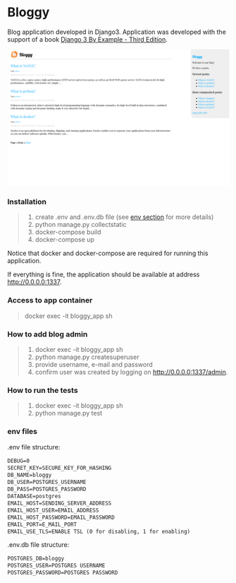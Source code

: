 # Bloggy

Blog application developed in Django3.
Application was developed with the support of a book [Django 3 By Example - Third Edition](https://www.packtpub.com/product/django-3-by-example-third-edition/9781838981952).

![picture](Application_UI.png)

### **Installation**
> 1) create .env and .env.db file (see [env section](#env-files) for more details)
> 2) python manage.py collectstatic
> 3) docker-compose build
> 4) docker-compose up

Notice that docker and docker-compose are required for running this application.

If everything is fine, the application should be available at address http://0.0.0.0:1337.

### **Access to app container**
> docker exec -it bloggy_app sh

### **How to add blog admin**
> 1) docker exec -it bloggy_app sh
> 2) python manage.py createsuperuser
> 3) provide username, e-mail and password
> 4) confirm user was created by logging on http://0.0.0.0:1337/admin.

### **How to run the tests**
> 1) docker exec -it bloggy_app sh
> 2) python manage.py test

### **env files**
.env file structure:
```
DEBUG=0
SECRET_KEY=SECURE_KEY_FOR_HASHING
DB_NAME=bloggy
DB_USER=POSTGRES_USERNAME
DB_PASS=POSTGRES_PASSWORD
DATABASE=postgres
EMAIL_HOST=SENDING_SERVER_ADDRESS
EMAIL_HOST_USER=EMAIL_ADDRESS
EMAIL_HOST_PASSWORD=EMAIL_PASSWORD
EMAIL_PORT=E_MAIL_PORT
EMAIL_USE_TLS=ENABLE TSL (0 for disabling, 1 for enabling)
```

.env.db file structure:
```
POSTGRES_DB=bloggy
POSTGRES_USER=POSTGRES USERNAME
POSTGRES_PASSWORD=POSTGRES PASSWORD
```
